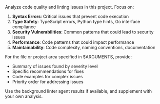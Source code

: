 Analyze code quality and linting issues in this project. Focus on:

1. **Syntax Errors**: Critical issues that prevent code execution
2. **Type Safety**: TypeScript errors, Python type hints, Go interface compliance
3. **Security Vulnerabilities**: Common patterns that could lead to security issues
4. **Performance**: Code patterns that could impact performance
5. **Maintainability**: Code complexity, naming conventions, documentation

For the file or project area specified in $ARGUMENTS, provide:

- Summary of issues found by severity level
- Specific recommendations for fixes
- Code examples for complex issues
- Priority order for addressing issues

Use the background linter agent results if available, and supplement with your own analysis.

